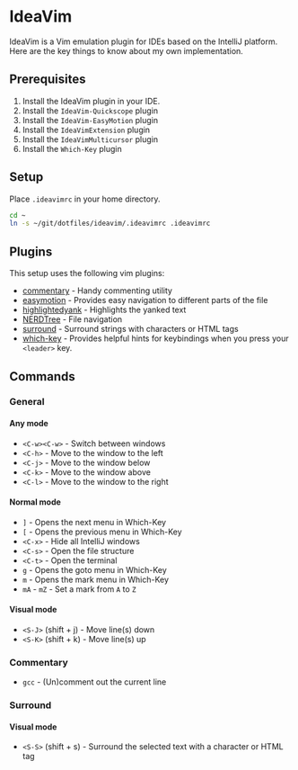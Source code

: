 # IdeaVim

IdeaVim is a Vim emulation plugin for IDEs based on the IntelliJ platform. Here are the key things to know about
my own implementation.

## Prerequisites

1. Install the IdeaVim plugin in your IDE.
2. Install the `IdeaVim-Quickscope` plugin
3. Install the `IdeaVim-EasyMotion` plugin
4. Install the `IdeaVimExtension` plugin
5. Install the `IdeaVimMulticursor` plugin
6. Install the `Which-Key` plugin

## Setup

Place `.ideavimrc` in your home directory.

```bash
cd ~
ln -s ~/git/dotfiles/ideavim/.ideavimrc .ideavimrc
```

## Plugins

This setup uses the following vim plugins:

* [commentary](https://github.com/tpope/vim-commentary) - Handy commenting utility
* [easymotion](https://github.com/easymotion/vim-easymotion) - Provides easy navigation to different parts of the file
* [highlightedyank](https://github.com/machakann/vim-highlightedyank) - Highlights the yanked text
* [NERDTree](https://github.com/preservim/nerdtree) - File navigation
* [surround](https://github.com/tpope/vim-surround) - Surround strings with characters or HTML tags
* [which-key](https://github.com/liuchengxu/vim-which-key) - Provides helpful hints for keybindings when you press your `<leader>` key.

## Commands

### General

#### Any mode

* `<C-w><C-w>` - Switch between windows
* `<C-h>` - Move to the window to the left
* `<C-j>` - Move to the window below
* `<C-k>` - Move to the window above
* `<C-l>` - Move to the window to the right

#### Normal mode

* `]` - Opens the next menu in Which-Key
* `[` - Opens the previous menu in Which-Key
* `<C-x>` - Hide all IntelliJ windows
* `<C-s>` - Open the file structure
* `<C-t>` - Open the terminal
* `g` - Opens the goto menu in Which-Key
* `m` - Opens the mark menu in Which-Key
* `mA` - `mZ` - Set a mark from `A` to `Z`

#### Visual mode

* `<S-J>` (shift + j) - Move line(s) down
* `<S-K>` (shift + k) - Move line(s) up

### Commentary

* `gcc` - (Un)comment out the current line

### Surround

#### Visual mode

* `<S-S>` (shift + s) - Surround the selected text with a character or HTML tag